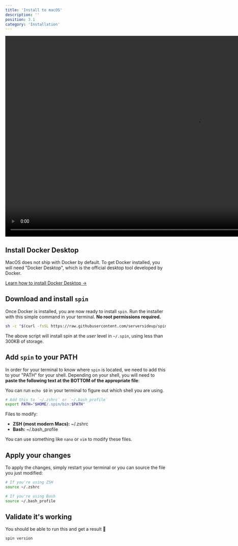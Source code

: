 ```yaml
---
title: 'Install to macOS'
description: ''
position: 3.1
category: 'Installation'
---
```

<video width="1200" height="630" alt="Spin Demo Video" autoplay loop muted controls>
   <source type='video/mp4' src='https://serversideup.net/wp-content/uploads/2022/01/spin-macos-install.mp4'>
</video>

## Install Docker Desktop
MacOS does not ship with Docker by default. To get Docker installed, you will need "Docker Desktop", which is the official desktop tool developed by Docker.

[Learn how to install Docker Desktop →](https://docs.docker.com/desktop/mac/install/)

## Download and install `spin`
Once Docker is installed, you are now ready to install `spin`. Run the installer with this simple command in your terminal. **No root permissions required.**

```bash
sh -c "$(curl -fsSL https://raw.githubusercontent.com/serversideup/spin/main/tools/install.sh)"
```

The above script will install spin at the _user_ level in `~/.spin`, using less than 300KB of storage.

## Add `spin` to your PATH
In order for your terminal to know where `spin` is located, we need to add this to your "PATH" for your shell. Depending on your shell, you will need to **paste the following text at the BOTTOM of the appropriate file**:

<alert type="info">

You can run `echo $0` in your terminal to figure out which shell you are using.

</alert>

```bash
# Add this to `~/.zshrc` or `~/.bash_profile`
export PATH="$HOME/.spin/bin:$PATH"
```
Files to modify:
- **ZSH (most modern Macs):** ~/.zshrc
- **Bash:** ~/.bash_profile

You can use something like `nano` or `vim` to modify these files.

## Apply your changes
To apply the changes, simply restart your terminal or you can source the file you just modified:

```bash
# If you're using ZSH
source ~/.zshrc

# If you're using Bash
source ~/.bash_profile
```

## Validate it's working
You should be able to run this and get a result 🥳
```bash
spin version
```